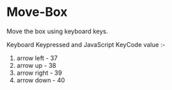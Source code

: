 # Move-Box
Move the box using keyboard keys.

Keyboard Keypressed and JavaScript KeyCode value :-
1. arrow left - 37
2. arrow up - 38
3. arrow right - 39
4. arrow down - 40
